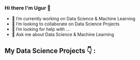 ### Hi there I'm Ugur 👋
    
    


- 🔭 I’m currently working on Data Science & Machine Learning
- 👯 I’m looking to collaborate on Data Science Projects
- 🤔 I’m looking for help with ...
- 💬 Ask me about Data Science & Machine Learning



## My Data Science Projects 👇 :

  
